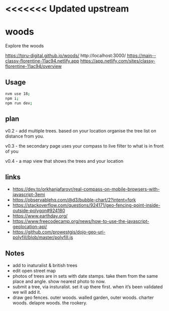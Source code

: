 # <<<<<<< Updated upstream

# woods

Explore the woods

https://toru-digital.github.io/woods/
http://localhost:3000/
https://main--classy-florentine-11ac94.netlify.app
https://app.netlify.com/sites/classy-florentine-11ac94/overview

## Usage

```bash
nvm use 18;
npm i;
npm run dev;
```

## plan

v0.2 - add multiple trees. based on your location organise the tree list on distance from you.

v0.3 - the secondary page uses your compass to live filter to what is in front of you

v0.4 - a map view that shows the trees and your location

## links

- https://dev.to/orkhanjafarovr/real-compass-on-mobile-browsers-with-javascript-3emi
- https://observablehq.com/@d3/bubble-chart/2?intent=fork
- https://stackoverflow.com/questions/924171/geo-fencing-point-inside-outside-polygon#924180
- https://www.earthday.org/
- https://www.freecodecamp.org/news/how-to-use-the-javascript-geolocation-api/
- https://github.com/prowestgis/dojo-geo-uri-polyfill/blob/master/polyfill.js

## Notes

- add to inaturalist & british trees
- edit open street map
- photos of trees are in sets with date stamps. take them from the same place and angle. show nearest photo to now.
- submit a tree, via insturalist. set it up there first. when it’s been validated we will add it.
- draw geo fences. outer woods. walled garden, outer woods. charter woods. delapre woods. the rookery.
